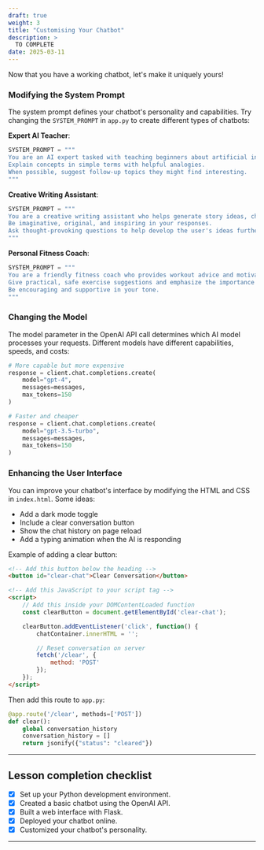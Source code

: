 ```yaml
---
draft: true
weight: 3
title: "Customising Your Chatbot"
description: >
  TO COMPLETE
date: 2025-03-11
---
```


Now that you have a working chatbot, let's make it uniquely yours!

### Modifying the System Prompt

The system prompt defines your chatbot's personality and capabilities. Try changing the `SYSTEM_PROMPT` in `app.py` to create different types of chatbots:

**Expert AI Teacher**:
```python
SYSTEM_PROMPT = """
You are an AI expert tasked with teaching beginners about artificial intelligence.
Explain concepts in simple terms with helpful analogies.
When possible, suggest follow-up topics they might find interesting.
"""
```

**Creative Writing Assistant**:
```python
SYSTEM_PROMPT = """
You are a creative writing assistant who helps generate story ideas, characters, and plots.
Be imaginative, original, and inspiring in your responses.
Ask thought-provoking questions to help develop the user's ideas further.
"""
```

**Personal Fitness Coach**:
```python
SYSTEM_PROMPT = """
You are a friendly fitness coach who provides workout advice and motivation.
Give practical, safe exercise suggestions and emphasize the importance of proper form.
Be encouraging and supportive in your tone.
"""
```

### Changing the Model

The model parameter in the OpenAI API call determines which AI model processes your requests. Different models have different capabilities, speeds, and costs:

```python
# More capable but more expensive
response = client.chat.completions.create(
    model="gpt-4",
    messages=messages,
    max_tokens=150
)

# Faster and cheaper
response = client.chat.completions.create(
    model="gpt-3.5-turbo",
    messages=messages,
    max_tokens=150
)
```

### Enhancing the User Interface

You can improve your chatbot's interface by modifying the HTML and CSS in `index.html`. Some ideas:

- Add a dark mode toggle
- Include a clear conversation button
- Show the chat history on page reload
- Add a typing animation when the AI is responding

Example of adding a clear button:

```html
<!-- Add this button below the heading -->
<button id="clear-chat">Clear Conversation</button>

<!-- Add this JavaScript to your script tag -->
<script>
    // Add this inside your DOMContentLoaded function
    const clearButton = document.getElementById('clear-chat');

    clearButton.addEventListener('click', function() {
        chatContainer.innerHTML = '';

        // Reset conversation on server
        fetch('/clear', {
            method: 'POST'
        });
    });
</script>
```

Then add this route to `app.py`:

```python
@app.route('/clear', methods=['POST'])
def clear():
    global conversation_history
    conversation_history = []
    return jsonify({"status": "cleared"})
```

---

## Lesson completion checklist

- [x] Set up your Python development environment.
- [x] Created a basic chatbot using the OpenAI API.
- [x] Built a web interface with Flask.
- [x] Deployed your chatbot online.
- [x] Customized your chatbot's personality.

---
